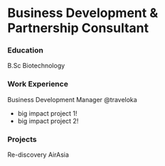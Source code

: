# Business Development & Partnership Consultant

### Education
B.Sc Biotechnology

### Work Experience
Business Development Manager @traveloka
- big impact project 1!
- big impact project 2!

### Projects
Re-discovery AirAsia
